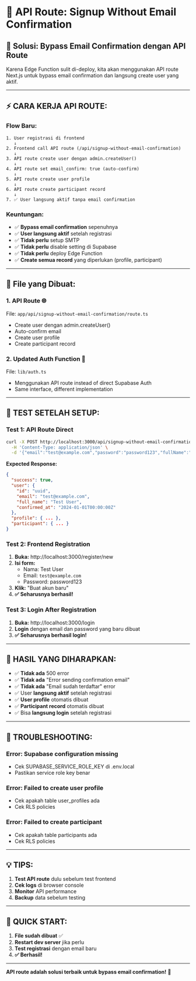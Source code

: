 # 🚀 API Route: Signup Without Email Confirmation

## 🎯 **Solusi: Bypass Email Confirmation dengan API Route**

Karena Edge Function sulit di-deploy, kita akan menggunakan API route Next.js untuk bypass email confirmation dan langsung create user yang aktif.

---

## ⚡ **CARA KERJA API ROUTE:**

### **Flow Baru:**
```
1. User registrasi di frontend
   ↓
2. Frontend call API route (/api/signup-without-email-confirmation)
   ↓
3. API route create user dengan admin.createUser()
   ↓
4. API route set email_confirm: true (auto-confirm)
   ↓
5. API route create user profile
   ↓
6. API route create participant record
   ↓
7. ✅ User langsung aktif tanpa email confirmation
```

### **Keuntungan:**
- ✅ **Bypass email confirmation** sepenuhnya
- ✅ **User langsung aktif** setelah registrasi
- ✅ **Tidak perlu** setup SMTP
- ✅ **Tidak perlu** disable setting di Supabase
- ✅ **Tidak perlu** deploy Edge Function
- ✅ **Create semua record** yang diperlukan (profile, participant)

---

## 📁 **File yang Dibuat:**

### 1. **API Route** 🌐
File: `app/api/signup-without-email-confirmation/route.ts`
- Create user dengan admin.createUser()
- Auto-confirm email
- Create user profile
- Create participant record

### 2. **Updated Auth Function** 🔐
File: `lib/auth.ts`
- Menggunakan API route instead of direct Supabase Auth
- Same interface, different implementation

---

## 🧪 **TEST SETELAH SETUP:**

### **Test 1: API Route Direct**

```bash
curl -X POST http://localhost:3000/api/signup-without-email-confirmation \
  -H 'Content-Type: application/json' \
  -d '{"email":"test@example.com","password":"password123","fullName":"Test User"}'
```

**Expected Response:**
```json
{
  "success": true,
  "user": {
    "id": "uuid",
    "email": "test@example.com",
    "full_name": "Test User",
    "confirmed_at": "2024-01-01T00:00:00Z"
  },
  "profile": { ... },
  "participant": { ... }
}
```

### **Test 2: Frontend Registration**

1. **Buka:** http://localhost:3000/register/new
2. **Isi form:**
   - Nama: Test User
   - Email: `test@example.com`
   - Password: password123
3. **Klik:** "Buat akun baru"
4. **✅ Seharusnya berhasil!**

### **Test 3: Login After Registration**

1. **Buka:** http://localhost:3000/login
2. **Login** dengan email dan password yang baru dibuat
3. **✅ Seharusnya berhasil login!**

---

## 🎯 **HASIL YANG DIHARAPKAN:**

- ✅ **Tidak ada** 500 error
- ✅ **Tidak ada** "Error sending confirmation email"
- ✅ **Tidak ada** "Email sudah terdaftar" error
- ✅ User **langsung aktif** setelah registrasi
- ✅ **User profile** otomatis dibuat
- ✅ **Participant record** otomatis dibuat
- ✅ Bisa **langsung login** setelah registrasi

---

## 🔧 **TROUBLESHOOTING:**

### **Error: Supabase configuration missing**
- Cek SUPABASE_SERVICE_ROLE_KEY di .env.local
- Pastikan service role key benar

### **Error: Failed to create user profile**
- Cek apakah table user_profiles ada
- Cek RLS policies

### **Error: Failed to create participant**
- Cek apakah table participants ada
- Cek RLS policies

---

## 💡 **TIPS:**

1. **Test API route** dulu sebelum test frontend
2. **Cek logs** di browser console
3. **Monitor** API performance
4. **Backup** data sebelum testing

---

## 🚀 **QUICK START:**

1. **File sudah dibuat** ✅
2. **Restart dev server** jika perlu
3. **Test registrasi** dengan email baru
4. **✅ Berhasil!**

---

**API route adalah solusi terbaik untuk bypass email confirmation!** 🚀
